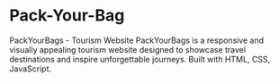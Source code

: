 # Pack-Your-Bag
PackYourBags - Tourism Website PackYourBags is a responsive and visually appealing tourism website designed to showcase travel destinations and inspire unforgettable journeys. Built with HTML, CSS, JavaScript.
